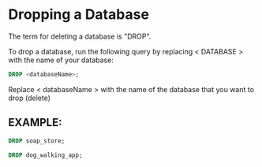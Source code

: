 # Dropping a Database

The term for deleting a database is "DROP".

To drop a database, run the following query by replacing < DATABASE > with the name of your database:

```sql
DROP <databaseName>;
```

Replace < databaseName > with the name of the database that you want to drop (delete)

## EXAMPLE:

```sql
DROP soap_store;
```

```sql
DROP dog_walking_app;
```
